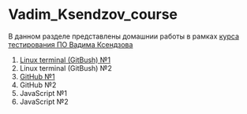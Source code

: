 # Vadim_Ksendzov_course
В данном разделе представлены домашнии работы в рамках [курса тестирования ПО Вадима Ксендзова](https://ksendzov.com/)
1. [Linux terminal (GitBush) №1](https://github.com/MaximSinyavsky/Vadim_Ksendzov_course/tree/main/Linux_terminal/Lunix_therminal_hw_1)
2. Linux terminal (GitBush) №2
3. [GitHub №1](https://github.com/MaximSinyavsky/Vadim_Ksendzov_course/tree/main/GitHub/GitHub_hw_1)
4. GitHub №2
5. JavaScript №1
6. JavaScript №2
